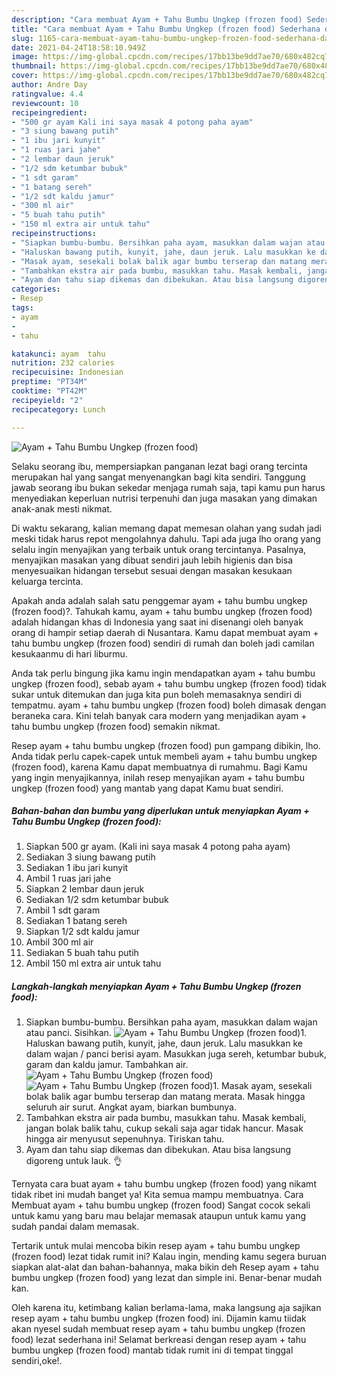 ```yaml
---
description: "Cara membuat Ayam + Tahu Bumbu Ungkep (frozen food) Sederhana dan Mudah Dibuat"
title: "Cara membuat Ayam + Tahu Bumbu Ungkep (frozen food) Sederhana dan Mudah Dibuat"
slug: 1165-cara-membuat-ayam-tahu-bumbu-ungkep-frozen-food-sederhana-dan-mudah-dibuat
date: 2021-04-24T18:58:10.949Z
image: https://img-global.cpcdn.com/recipes/17bb13be9dd7ae70/680x482cq70/ayam-tahu-bumbu-ungkep-frozen-food-foto-resep-utama.jpg
thumbnail: https://img-global.cpcdn.com/recipes/17bb13be9dd7ae70/680x482cq70/ayam-tahu-bumbu-ungkep-frozen-food-foto-resep-utama.jpg
cover: https://img-global.cpcdn.com/recipes/17bb13be9dd7ae70/680x482cq70/ayam-tahu-bumbu-ungkep-frozen-food-foto-resep-utama.jpg
author: Andre Day
ratingvalue: 4.4
reviewcount: 10
recipeingredient:
- "500 gr ayam Kali ini saya masak 4 potong paha ayam"
- "3 siung bawang putih"
- "1 ibu jari kunyit"
- "1 ruas jari jahe"
- "2 lembar daun jeruk"
- "1/2 sdm ketumbar bubuk"
- "1 sdt garam"
- "1 batang sereh"
- "1/2 sdt kaldu jamur"
- "300 ml air"
- "5 buah tahu putih"
- "150 ml extra air untuk tahu"
recipeinstructions:
- "Siapkan bumbu-bumbu. Bersihkan paha ayam, masukkan dalam wajan atau panci. Sisihkan."
- "Haluskan bawang putih, kunyit, jahe, daun jeruk. Lalu masukkan ke dalam wajan / panci berisi ayam. Masukkan juga sereh, ketumbar bubuk, garam dan kaldu jamur. Tambahkan air."
- "Masak ayam, sesekali bolak balik agar bumbu terserap dan matang merata. Masak hingga seluruh air surut. Angkat ayam, biarkan bumbunya."
- "Tambahkan ekstra air pada bumbu, masukkan tahu. Masak kembali, jangan bolak balik tahu, cukup sekali saja agar tidak hancur. Masak hingga air menyusut sepenuhnya. Tiriskan tahu."
- "Ayam dan tahu siap dikemas dan dibekukan. Atau bisa langsung digoreng untuk lauk. 👌"
categories:
- Resep
tags:
- ayam
- 
- tahu

katakunci: ayam  tahu 
nutrition: 232 calories
recipecuisine: Indonesian
preptime: "PT34M"
cooktime: "PT42M"
recipeyield: "2"
recipecategory: Lunch

---
```



![Ayam + Tahu Bumbu Ungkep (frozen food)](https://img-global.cpcdn.com/recipes/17bb13be9dd7ae70/680x482cq70/ayam-tahu-bumbu-ungkep-frozen-food-foto-resep-utama.jpg)

Selaku seorang ibu, mempersiapkan panganan lezat bagi orang tercinta merupakan hal yang sangat menyenangkan bagi kita sendiri. Tanggung jawab seorang ibu bukan sekedar menjaga rumah saja, tapi kamu pun harus menyediakan keperluan nutrisi terpenuhi dan juga masakan yang dimakan anak-anak mesti nikmat.

Di waktu  sekarang, kalian memang dapat memesan olahan yang sudah jadi meski tidak harus repot mengolahnya dahulu. Tapi ada juga lho orang yang selalu ingin menyajikan yang terbaik untuk orang tercintanya. Pasalnya, menyajikan masakan yang dibuat sendiri jauh lebih higienis dan bisa menyesuaikan hidangan tersebut sesuai dengan masakan kesukaan keluarga tercinta. 



Apakah anda adalah salah satu penggemar ayam + tahu bumbu ungkep (frozen food)?. Tahukah kamu, ayam + tahu bumbu ungkep (frozen food) adalah hidangan khas di Indonesia yang saat ini disenangi oleh banyak orang di hampir setiap daerah di Nusantara. Kamu dapat membuat ayam + tahu bumbu ungkep (frozen food) sendiri di rumah dan boleh jadi camilan kesukaanmu di hari liburmu.

Anda tak perlu bingung jika kamu ingin mendapatkan ayam + tahu bumbu ungkep (frozen food), sebab ayam + tahu bumbu ungkep (frozen food) tidak sukar untuk ditemukan dan juga kita pun boleh memasaknya sendiri di tempatmu. ayam + tahu bumbu ungkep (frozen food) boleh dimasak dengan beraneka cara. Kini telah banyak cara modern yang menjadikan ayam + tahu bumbu ungkep (frozen food) semakin nikmat.

Resep ayam + tahu bumbu ungkep (frozen food) pun gampang dibikin, lho. Anda tidak perlu capek-capek untuk membeli ayam + tahu bumbu ungkep (frozen food), karena Kamu dapat membuatnya di rumahmu. Bagi Kamu yang ingin menyajikannya, inilah resep menyajikan ayam + tahu bumbu ungkep (frozen food) yang mantab yang dapat Kamu buat sendiri.

<!--inarticleads1-->

##### Bahan-bahan dan bumbu yang diperlukan untuk menyiapkan Ayam + Tahu Bumbu Ungkep (frozen food):

1. Siapkan 500 gr ayam. (Kali ini saya masak 4 potong paha ayam)
1. Sediakan 3 siung bawang putih
1. Sediakan 1 ibu jari kunyit
1. Ambil 1 ruas jari jahe
1. Siapkan 2 lembar daun jeruk
1. Sediakan 1/2 sdm ketumbar bubuk
1. Ambil 1 sdt garam
1. Sediakan 1 batang sereh
1. Siapkan 1/2 sdt kaldu jamur
1. Ambil 300 ml air
1. Sediakan 5 buah tahu putih
1. Ambil 150 ml extra air untuk tahu




<!--inarticleads2-->

##### Langkah-langkah menyiapkan Ayam + Tahu Bumbu Ungkep (frozen food):

1. Siapkan bumbu-bumbu. Bersihkan paha ayam, masukkan dalam wajan atau panci. Sisihkan.
<img src="https://img-global.cpcdn.com/steps/516793b4b2e0bfe7/160x128cq70/ayam-tahu-bumbu-ungkep-frozen-food-langkah-memasak-1-foto.jpg" alt="Ayam + Tahu Bumbu Ungkep (frozen food)">1. Haluskan bawang putih, kunyit, jahe, daun jeruk. Lalu masukkan ke dalam wajan / panci berisi ayam. Masukkan juga sereh, ketumbar bubuk, garam dan kaldu jamur. Tambahkan air.
<img src="https://img-global.cpcdn.com/steps/bb6a15e1a6240b4c/160x128cq70/ayam-tahu-bumbu-ungkep-frozen-food-langkah-memasak-2-foto.jpg" alt="Ayam + Tahu Bumbu Ungkep (frozen food)"><img src="https://img-global.cpcdn.com/steps/3eaae774c0cc81b3/160x128cq70/ayam-tahu-bumbu-ungkep-frozen-food-langkah-memasak-2-foto.jpg" alt="Ayam + Tahu Bumbu Ungkep (frozen food)">1. Masak ayam, sesekali bolak balik agar bumbu terserap dan matang merata. Masak hingga seluruh air surut. Angkat ayam, biarkan bumbunya.
1. Tambahkan ekstra air pada bumbu, masukkan tahu. Masak kembali, jangan bolak balik tahu, cukup sekali saja agar tidak hancur. Masak hingga air menyusut sepenuhnya. Tiriskan tahu.
1. Ayam dan tahu siap dikemas dan dibekukan. Atau bisa langsung digoreng untuk lauk. 👌




Ternyata cara buat ayam + tahu bumbu ungkep (frozen food) yang nikamt tidak ribet ini mudah banget ya! Kita semua mampu membuatnya. Cara Membuat ayam + tahu bumbu ungkep (frozen food) Sangat cocok sekali untuk kamu yang baru mau belajar memasak ataupun untuk kamu yang sudah pandai dalam memasak.

Tertarik untuk mulai mencoba bikin resep ayam + tahu bumbu ungkep (frozen food) lezat tidak rumit ini? Kalau ingin, mending kamu segera buruan siapkan alat-alat dan bahan-bahannya, maka bikin deh Resep ayam + tahu bumbu ungkep (frozen food) yang lezat dan simple ini. Benar-benar mudah kan. 

Oleh karena itu, ketimbang kalian berlama-lama, maka langsung aja sajikan resep ayam + tahu bumbu ungkep (frozen food) ini. Dijamin kamu tiidak akan nyesel sudah membuat resep ayam + tahu bumbu ungkep (frozen food) lezat sederhana ini! Selamat berkreasi dengan resep ayam + tahu bumbu ungkep (frozen food) mantab tidak rumit ini di tempat tinggal sendiri,oke!.

